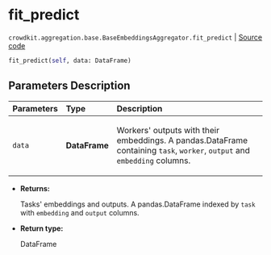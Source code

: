 # fit_predict
`crowdkit.aggregation.base.BaseEmbeddingsAggregator.fit_predict` | [Source code](https://github.com/Toloka/crowd-kit/blob/v1.1.0.rc2/crowdkit/aggregation/base/__init__.py#L104)

```python
fit_predict(self, data: DataFrame)
```

## Parameters Description

| Parameters | Type | Description |
| :----------| :----| :-----------|
`data`|**DataFrame**|<p>Workers&#x27; outputs with their embeddings. A pandas.DataFrame containing `task`, `worker`, `output` and `embedding` columns.</p>

* **Returns:**

  Tasks' embeddings and outputs.
A pandas.DataFrame indexed by `task` with `embedding` and `output` columns.

* **Return type:**

  DataFrame
